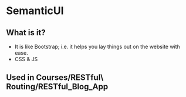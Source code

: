 # SemanticUI

## What is it?
* It is like Bootstrap; i.e. it helps you lay things out on the website with ease.
* CSS & JS

## Used in Courses/RESTful\ Routing/RESTful_Blog_App
